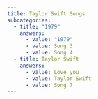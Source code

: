 ```yaml
---
title: Taylor Swift Songs
subcategories:
  - title: "1979"
    answers:
      - value: "1979"
      - value: Song 3
      - value: Song 4
  - title: Taylor Swift
    answers:
      - value: Love you
      - value: Taylor Swift
      - value: Song 7
---
```


